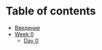 # Table of contents

* [Введение](README.md)
* [Week 0]()
  * [Day 0](./week0/day0.md)
  <!-- * [Day 1](./week0/day1.md) -->
  <!-- * [Day 2](./week0/day2.md) -->
  <!-- * [Day 3](./week0/day3.md) -->
  <!-- * [Day 4](./week0/day4.md) -->
<!-- * [Week 1]() -->
  <!-- * [Day 0](./week1/day0.md) -->
  <!-- * [Day 1](./week1/day1.md) -->
  <!-- * [Day 2](./week1/day2.md) -->
  <!-- * [Day 3](./week1/day3.md) -->
  <!-- * [Day 4](./week1/day4.md) -->
<!-- * [Week 2]() -->
  <!-- * [Day 0](./week2/day0.md) -->
  <!-- * [Day 1](./week2/day1.md) -->
  <!-- * [Day 2](./week2/day2.md) -->
  <!-- * [Day 3](./week2/day3.md) -->
